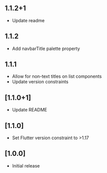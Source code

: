 ## 1.1.2+1

- Update readme

## 1.1.2

- Add navbarTitle palette property

## 1.1.1

- Allow for non-text titles on list components
- Update version constraints

## [1.1.0+1]

- Update README

## [1.1.0]

- Set Flutter version constraint to >1.17

## [1.0.0]

- Initial release
